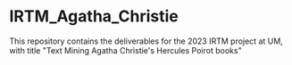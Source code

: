 # IRTM_Agatha_Christie

This repository contains the deliverables for the 2023 IRTM project at UM, with title "Text Mining Agatha Christie's Hercules Poirot books"
